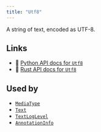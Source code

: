 ```yaml
---
title: "Utf8"
---
```


A string of text, encoded as UTF-8.


## Links
 * 🐍 [Python API docs for `Utf8`](https://ref.rerun.io/docs/python/HEAD/package/rerun/datatypes/utf8/)
 * 🦀 [Rust API docs for `Utf8`](https://docs.rs/rerun/0.9.0-alpha.6/rerun/datatypes/struct.Utf8.html)


## Used by

* [`MediaType`](../components/media_type.md)
* [`Text`](../components/text.md)
* [`TextLogLevel`](../components/text_log_level.md)
* [`AnnotationInfo`](../datatypes/annotation_info.md)
